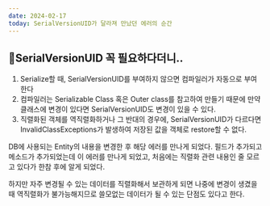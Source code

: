 ```yaml
---
date: 2024-02-17
today: SerialVersionUID가 달라져 만났던 에러의 순간
---
```


## SerialVersionUID 꼭 필요하다더니.. 

1. Serialize할 때, SerialVersionUID를 부여하지 않으면 컴파일러가 자동으로 부여한다
2. 컴파일러는 Serializable Class 혹은 Outer class를 참고하여 만들기 때문에 만약 클래스에 변경이 있다면 SerialVersionUID도 변경이 있을 수 있다.
3. 직렬화된 객체를 역직렬화하거나 그 반대의 경우에, SerialVersionUID가 다르다면 InvalidClassExceptions가 발생하여 저장된 값을 객체로 restore할 수 없다.

DB에 사용되는 Entity의 내용을 변경한 후 해당 에러를 만나게 되었다.
필드가 추가되고 메소드가 추가되었는데 이 에러를 만나게 되었고, 처음에는 직렬화 관련 내용인 줄 모르고 있다가 한참 후에 알게 되었다.

하지만 자주 변경될 수 있는 데이터를 직렬화해서 보관하게 되면 나중에 변경이 생겼을 때 역직렬화가 불가능해지므로 쓸모없는 데이터가 될 수 있는 단점도 있다고 한다.